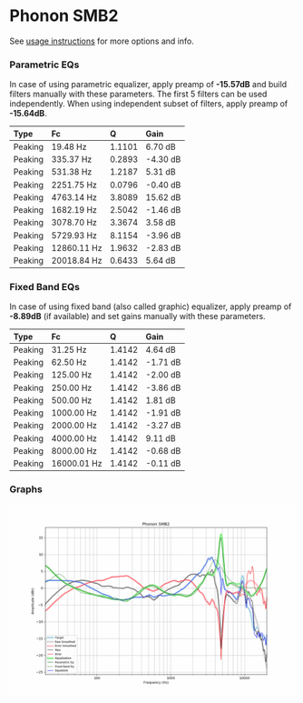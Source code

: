 # Phonon SMB2
See [usage instructions](https://github.com/jaakkopasanen/AutoEq#usage) for more options and info.

### Parametric EQs
In case of using parametric equalizer, apply preamp of **-15.57dB** and build filters manually
with these parameters. The first 5 filters can be used independently.
When using independent subset of filters, apply preamp of **-15.64dB**.

| Type    | Fc          |      Q | Gain     |
|:--------|:------------|:-------|:---------|
| Peaking | 19.48 Hz    | 1.1101 | 6.70 dB  |
| Peaking | 335.37 Hz   | 0.2893 | -4.30 dB |
| Peaking | 531.38 Hz   | 1.2187 | 5.31 dB  |
| Peaking | 2251.75 Hz  | 0.0796 | -0.40 dB |
| Peaking | 4763.14 Hz  | 3.8089 | 15.62 dB |
| Peaking | 1682.19 Hz  | 2.5042 | -1.46 dB |
| Peaking | 3078.70 Hz  | 3.3674 | 3.58 dB  |
| Peaking | 5729.93 Hz  | 8.1154 | -3.96 dB |
| Peaking | 12860.11 Hz | 1.9632 | -2.83 dB |
| Peaking | 20018.84 Hz | 0.6433 | 5.64 dB  |

### Fixed Band EQs
In case of using fixed band (also called graphic) equalizer, apply preamp of **-8.89dB**
(if available) and set gains manually with these parameters.

| Type    | Fc          |      Q | Gain     |
|:--------|:------------|:-------|:---------|
| Peaking | 31.25 Hz    | 1.4142 | 4.64 dB  |
| Peaking | 62.50 Hz    | 1.4142 | -1.71 dB |
| Peaking | 125.00 Hz   | 1.4142 | -2.00 dB |
| Peaking | 250.00 Hz   | 1.4142 | -3.86 dB |
| Peaking | 500.00 Hz   | 1.4142 | 1.81 dB  |
| Peaking | 1000.00 Hz  | 1.4142 | -1.91 dB |
| Peaking | 2000.00 Hz  | 1.4142 | -3.27 dB |
| Peaking | 4000.00 Hz  | 1.4142 | 9.11 dB  |
| Peaking | 8000.00 Hz  | 1.4142 | -0.68 dB |
| Peaking | 16000.01 Hz | 1.4142 | -0.11 dB |

### Graphs
![](./Phonon%20SMB2.png)